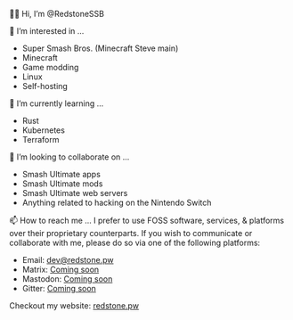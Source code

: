 👋🏼 Hi, I’m @RedstoneSSB

👀 I’m interested in ...

- Super Smash Bros. (Minecraft Steve main)
- Minecraft
- Game modding
- Linux
- Self-hosting

🌱 I’m currently learning ... 

- Rust
- Kubernetes
- Terraform

💞️ I’m looking to collaborate on ... 

- Smash Ultimate apps
- Smash Ultimate mods
- Smash Ultimate web servers
- Anything related to hacking on the Nintendo Switch

📫 How to reach me ... I prefer to use FOSS software, services, & platforms over their proprietary counterparts. If you wish to communicate or collaborate with me, please do so via one of the following platforms:

- Email: [dev@redstone.pw](mailto://dev@redstone.pw)
- Matrix: [Coming soon](matrix.org)
- Mastodon: [Coming soon](mastodon.social)
- Gitter: [Coming soon](gitter.im)

Checkout my website: [redstone.pw](https://redstone.pw)

<!---
RedstoneSSB/RedstoneSSB is a ✨ special ✨ repository because its `README.md` (this file) appears on your GitHub profile.
You can click the Preview link to take a look at your changes.
--->
